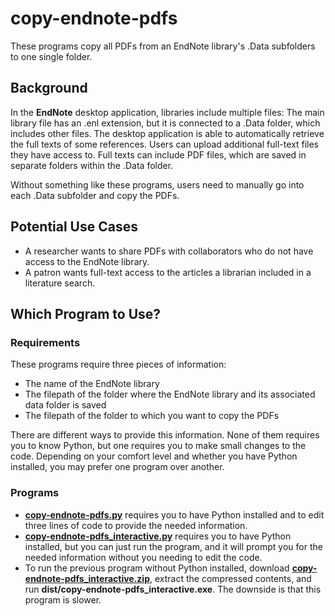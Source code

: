 # copy-endnote-pdfs

These programs copy all PDFs from an EndNote library's .Data subfolders to one single folder.

## Background

In the __EndNote__ desktop application, libraries include multiple files: The main library file has an .enl extension, but it is connected to a .Data folder, which includes other files. The desktop application is able to automatically retrieve the full texts of some references. Users can upload additional full-text files they have access to. Full texts can include PDF files, which are saved in separate folders within the .Data folder. 

Without something like these programs, users need to manually go into each .Data subfolder and copy the PDFs.

## Potential Use Cases

* A researcher wants to share PDFs with collaborators who do not have access to the EndNote library.
* A patron wants full-text access to the articles a librarian included in a literature search.

## Which Program to Use?

### Requirements

These programs require three pieces of information:

* The name of the EndNote library
* The filepath of the folder where the EndNote library and its associated data folder is saved
* The filepath of the folder to which you want to copy the PDFs

There are different ways to provide this information. None of them requires you to know Python, but one requires you to make small changes to the code. Depending on your comfort level and whether you have Python installed, you may prefer one program over another.

### Programs

* [__copy-endnote-pdfs.py__](https://github.com/referencecenter/copy-endnote-pdfs/blob/main/copy-endnote-pdfs.py 'copy-endnote-pdfs/copy-endnote-pdfs.py at main • referencecenter/copy-endnote-pdfs') requires you to have Python installed and to edit three lines of code to provide the needed information.
* [__copy-endnote-pdfs_interactive.py__](https://github.com/referencecenter/copy-endnote-pdfs/blob/main/copy-endnote-pdfs_interactive.py 'copy-endnote-pdfs/copy-endnote-pdfs_interactive.py at main • referencecenter/copy-endnote-pdfs') requires you to have Python installed, but you can just run the program, and it will prompt you for the needed information without you needing to edit the code.
* To run the previous program without Python installed, download [__copy-endnote-pdfs_interactive.zip__](https://github.com/referencecenter/copy-endnote-pdfs/blob/main/copy-endnote-pdfs_interactive.zip 'copy-endnote-pdfs/copy-endnote-pdfs_interactive.zip at main • referencecenter/copy-endnote-pdfs'), extract the compressed contents, and run __dist/copy-endnote-pdfs_interactive.exe__. The downside is that this program is slower.
